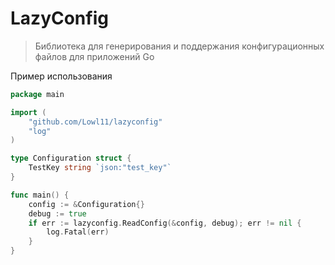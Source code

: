 # LazyConfig

> Библиотека для генерирования и поддержания конфигурационных файлов для приложений Go

Пример использования
```go
package main

import (
	"github.com/Lowl11/lazyconfig"
	"log"
)

type Configuration struct {
	TestKey string `json:"test_key"`
}

func main() {
	config := &Configuration{}
	debug := true
	if err := lazyconfig.ReadConfig(&config, debug); err != nil {
		log.Fatal(err)
	}	
}
```